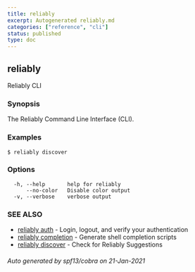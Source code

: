 ```yaml
---
title: reliably
excerpt: Autogenerated reliably.md
categories: ["reference", "cli"]
status: published
type: doc
---
```

## reliably

Reliably CLI

### Synopsis

The Reliably Command Line Interface (CLI).

### Examples

```
$ reliably discover
```

### Options

```
  -h, --help       help for reliably
      --no-color   Disable color output
  -v, --verbose    verbose output
```

### SEE ALSO

* [reliably auth](/reference/cli/reliably-auth/)	 - Login, logout, and verify your authentication
* [reliably completion](/reference/cli/reliably-completion/)	 - Generate shell completion scripts
* [reliably discover](/reference/cli/reliably-discover/)	 - Check for Reliably Suggestions

###### Auto generated by spf13/cobra on 21-Jan-2021
